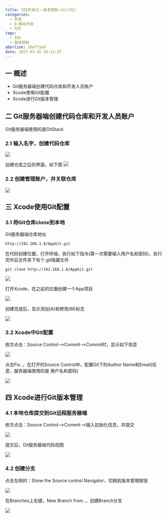 ```yaml
---
title: IOS开发之——版本控制-Git(02)
categories:
  - 开发
  - D-移动开发
  - IOS
tags:
  - IOS
  - 版本控制
abbrlink: 20ef71e8
date: 2022-03-25 20:21:57
---
```

## 一 概述

* Git服务器端创建代码仓库和开发人员账户
* Xcode使用Git配置
* Xcode进行Git版本管理

<!--more-->

## 二 Git服务器端创建代码仓库和开发人员账户

Git服务器端使用的是GitStack

### 2.1 输入名字，创建代码仓库

![][1]

创建仓库之后的界面，如下图
![][2]

### 2.2 创建管理账户，并关联仓库

![][3]

## 三 Xcode使用Git配置

### 3.1 将Git仓库clone到本地

Git服务器端仓库地址

```
http://192.168.1.8/AppGit.git
```

在代码创建位置，打开终端，执行如下指令(第一次需要输入用户名和密码)，执行完毕后文件夹下有个.git隐藏文件

```
git clone http://192.168.1.8/AppGit.git
```

![][4]

打开Xcode，在之前的位置创建一个App项目

![][5]

创建完成后，显示添加(A)和修改(M)标志

![][6]

### 3.2 Xcode中Git配置

依次点击：Source Control——>Commit——>Commit时，显示如下信息

![][7]

点击Fix..，在打开的Source Control中，配置Git下的Author Name和Email(任意，服务器端使用的是 用户名和密码)

![][8]

## 四 Xcode进行Git版本管理

### 4.1 本地仓库提交到Git远程服务器端 

依次点击：Source Control——>Commit——>输入初始化信息，并提交

![][9]

提交后，Git服务器端代码视图

![][10]

### 4.2 创建分支

点击左侧的：Show the Source control Navigator，切换到版本管理按钮

![][11]

在Branches上右键，New Branch from..，创建Branch分支

![][12]



[1]:https://cdn.jsdelivr.net/gh/PGzxc/CDN/blog-ios/ios-versionc-02-gitstack-create-repo.png
[2]:https://cdn.jsdelivr.net/gh/PGzxc/CDN/blog-ios/ios-versionc-02-gitstack-repo-view.png
[3]:https://cdn.jsdelivr.net/gh/PGzxc/CDN/blog-ios/ios-versionc-02-gitstack-add-user.png
[4]:https://cdn.jsdelivr.net/gh/PGzxc/CDN/blog-ios/ios-versionc-02-xcode-git-clone.png
[5]:https://cdn.jsdelivr.net/gh/PGzxc/CDN/blog-ios/ios-versionc-02-xcode-create-app.png
[6]:https://cdn.jsdelivr.net/gh/PGzxc/CDN/blog-ios/ios-versionc-02-xcode-app-open-view.png
[7]:https://cdn.jsdelivr.net/gh/PGzxc/CDN/blog-ios/ios-versionc-02-xcode-commit-noauthor.png
[8]:https://cdn.jsdelivr.net/gh/PGzxc/CDN/blog-ios/ios-versionc-02-xcode-sourcegit-author.png
[9]:https://cdn.jsdelivr.net/gh/PGzxc/CDN/blog-ios/ios-versionc-02-xcode-commit-push.png
[10]:https://cdn.jsdelivr.net/gh/PGzxc/CDN/blog-ios/ios-versionc-02-gitstack-commit-view.png
[11]:https://cdn.jsdelivr.net/gh/PGzxc/CDN/blog-ios/ios-versionc-02-xcode-show-repository.png
[12]:https://cdn.jsdelivr.net/gh/PGzxc/CDN/blog-ios/ios-versionc-02-xcode-branch-create.png

